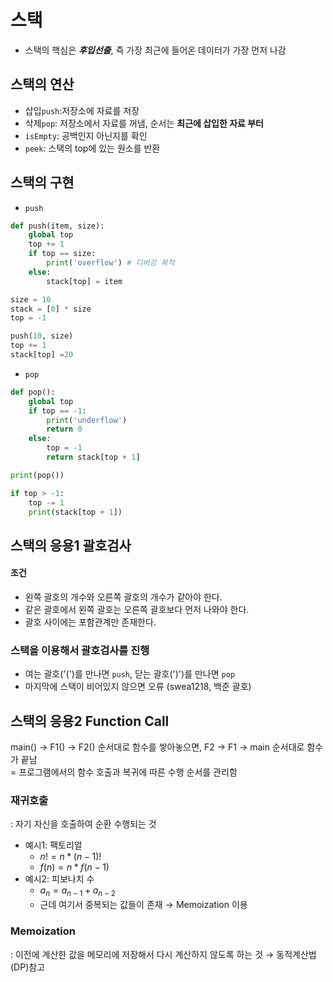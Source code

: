# 스택
- 스택의 핵심은 ***후입선출***, 즉 가장 최근에 들어온 데이터가 가장 먼저 나감

## 스택의 연산
- 삽입`push`:저장소에 자료를 저장
- 삭제`pop`: 저장소에서 자료를 꺼냄, 순서는 **최근에 삽입한 자료 부터**
- `isEmpty`: 공백인지 아닌지를 확인
- `peek`: 스택의 top에 있는 원소를 반환



## 스택의 구현
- `push` 
```python
def push(item, size):
    global top
    top += 1
    if top == size:
        print('overflow') # 디버깅 목적
    else:
        stack[top] = item

size = 10
stack = [0] * size
top = -1

push(10, size)
top += 1
stack[top] =20
```
- `pop`
```python
def pop():
    global top
    if top == -1:
        print('underflow')
        return 0
    else:
        top = -1
        return stack[top + 1]

print(pop())

if top > -1:
    top -= 1
    print(stack[top + 1])
```

## 스택의 응용1 괄호검사
#### 조건
- 왼쪽 괄호의 개수와 오른쪽 괄호의 개수가 같아야 한다.
- 같은 괄호에서 왼쪽 괄호는 오른쪽 괄호보다 먼저 나와야 한다.
- 괄호 사이에는 포함관계만 존재한다.

### 스택을 이용해서 괄호검사를 진행
- 여는 괄호('(')를 만나면 `push`, 닫는 괄호(')')를 만나면 `pop`
- 마지막에 스택이 비어있지 않으면 오류
(swea1218, 백준 괄호)

## 스택의 응용2 Function Call
main() → F1() → F2() 순서대로 함수를 쌓아놓으면, F2 → F1 → main 순서대로 함수가 끝남  
= 프로그램에서의 함수 호출과 복귀에 따른 수행 순서를 관리함

### 재귀호출
: 자기 자신을 호출하여 순환 수행되는 것
- 예시1: 팩토리얼
  - $n! = n * (n - 1)!$
  - $f(n) = n * f(n - 1)$
- 예시2: 피보나치 수
  - $a_n = a_{n-1} + a_{n-2}$
  - 근데 여기서 중복되는 값들이 존재 → Memoization 이용

### Memoization
: 이전에 계산한 값을 메모리에 저장해서 다시 계산하지 않도록 하는 것 → 동적계산법(DP)참고